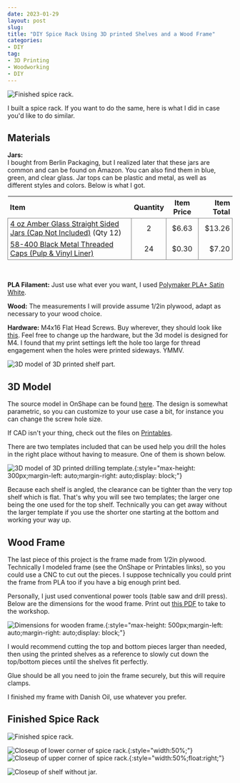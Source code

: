 ```yaml
---
date: 2023-01-29
layout: post
slug: 
title: "DIY Spice Rack Using 3D printed Shelves and a Wood Frame"
categories:
- DIY
tag:
- 3D Printing
- Woodworking
- DIY
---
```

<style>
	table {
		border-collapse: collapse;
	}
	tbody {
		border: solid grey 1px;
	}
	th,td {
		padding-left: 5px;
		padding-right: 5px;
	}
	td {
		border-left: solid grey 1px;
		border-right: solid grey 1px;
	}
</style>

![Finished spice rack.](/blog/assets/img/posts/2023-01-29_1.jpg)

I built a spice rack. If you want to do the same, here is what I did in case you'd like to do similar.

## Materials

**Jars:**<br>
I bought from Berlin Packaging, but I realized later that these jars are common and can be found on Amazon. You can also find them in blue, green, and clear glass. Jar tops can be plastic and metal, as well as different styles and colors. Below is what I got.

Item|Quantity|Item Price|Item Total
:---|:---:|:---:|---:
[4 oz Amber Glass Straight Sided Jars (Cap Not Included)](https://www.berlinpackaging.com/5001b55-b-4-oz-amber-glass-straight-sided-squat-jars-cap-not-included/) (Qty 12)|2|$6.63|$13.26
[58-400 Black Metal Threaded Caps (Pulp & Vinyl Liner)](https://www.berlinpackaging.com/x58-400b-58-400-black-metal-threaded-caps-pulp-vinyl-liner/)|24|$0.30|$7.20

<br>

**PLA Filament:** Just use what ever you want, I used [Polymaker PLA+ Satin White](https://www.amazon.com/gp/product/B097SVJ2SX/).

**Wood:** The measurements I will provide assume 1/2in plywood, adapt as necessary to your wood choice.

**Hardware:** M4x16 Flat Head Screws. Buy wherever, they should look like [this](https://www.amazon.com/dp/B08P5LTXN1/). Feel free to change up the hardware, but the 3d model is designed for M4. I found that my print settings left the hole too large for thread engagement when the holes were printed sideways. YMMV.

![3D model of 3D printed shelf part.](/blog/assets/img/posts/2023-01-29_5.png)

## 3D Model

The source model in OnShape can be found [here](https://cad.onshape.com/documents/3633d6882d8aaf17c9c0d626/w/6cff9451e31231316fd7f49c/e/4b886469035472de74a90e41?renderMode=0&uiState=63d6cfbfb8df1903dbbe08c4). The design is somewhat parametric, so you can customize to your use case a bit, for instance you can change the screw hole size.

If CAD isn't your thing, check out the files on [Printables](https://www.printables.com/model/384094-spice-rack).

There are two templates included that can be used help you drill the holes in the right place without having to measure. One of them is shown below.

![3D model of 3D printed drilling template.](/blog/assets/img/posts/2023-01-29_6.png){:style="max-height: 300px;margin-left: auto;margin-right: auto;display: block;"}

Because each shelf is angled, the clearance can be tighter than the very top shelf which is flat. That's why you will see two templates; the larger one being the one used for the top shelf. Technically you can get away without the larger template if you use the shorter one starting at the bottom and working your way up.

## Wood Frame

The last piece of this project is the frame made from 1/2in plywood. Technically I modeled frame (see the OnShape or Printables links), so you could use a CNC to cut out the pieces. I suppose technically you could print the frame from PLA too if you have a big enough print bed.

Personally, I just used conventional power tools (table saw and drill press). Below are the dimensions for the wood frame. Print out [this PDF](/blog/assets/pdf/spiceraack_woodframe.pdf) to take to the workshop.

![Dimensions for wooden frame.](/blog/assets/img/posts/2023-01-29_7.png){:style="max-height: 500px;margin-left: auto;margin-right: auto;display: block;"}

I would recommend cutting the top and bottom pieces larger than needed, then using the printed shelves as a reference to slowly cut down the top/bottom pieces until the shelves fit perfectly.

Glue should be all you need to join the frame securely, but this will require clamps.

I finished my frame with Danish Oil, use whatever you prefer.

## Finished Spice Rack

![Finished spice rack.](/blog/assets/img/posts/2023-01-29_1.jpg)

![Closeup of lower corner of spice rack.](/blog/assets/img/posts/2023-01-29_2.jpg){:style="width:50%;"}
![Closeup of upper corner of spice rack.](/blog/assets/img/posts/2023-01-29_3.jpg){:style="width:50%;float:right;"}

![Closeup of shelf without jar.](/blog/assets/img/posts/2023-01-29_4.jpg)